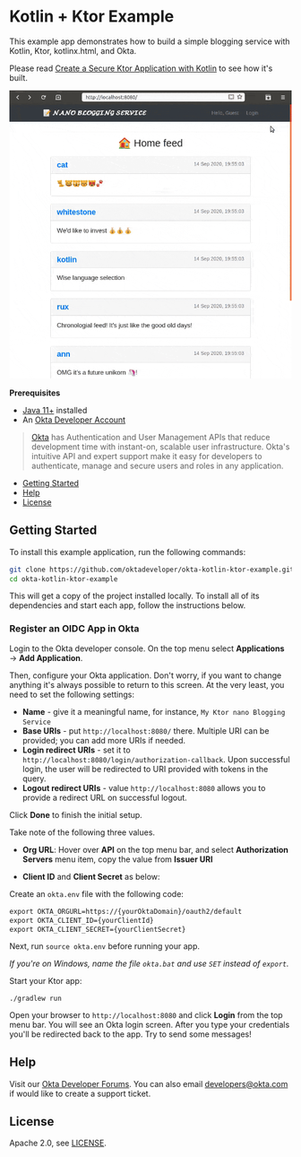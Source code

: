 # Kotlin + Ktor Example 

This example app demonstrates how to build a simple blogging service with Kotlin, Ktor, kotlinx.html, and Okta.

Please read [Create a Secure Ktor Application with Kotlin](https://developer.okta.com/blog/2020/10/19/ktor-kotlin) to see how it's built.

![Demo of the Nano Blogging Service](meta/nano-blogging-service-demo.gif)

**Prerequisites**

- [Java 11+](https://adoptopenjdk.net/) installed
- An [Okta Developer Account](https://developer.okta.com/)

> [Okta](https://developer.okta.com/) has Authentication and User Management APIs that reduce development time with instant-on, scalable user infrastructure. Okta's intuitive API and expert support make it easy for developers to authenticate, manage and secure users and roles in any application.

* [Getting Started](#getting-started)
* [Help](#help)
* [License](#license)

## Getting Started

To install this example application, run the following commands:

```bash
git clone https://github.com/oktadeveloper/okta-kotlin-ktor-example.git
cd okta-kotlin-ktor-example
```

This will get a copy of the project installed locally. To install all of its dependencies and start each app, follow the instructions below.

### Register an OIDC App in Okta

Login to the Okta developer console. On the top menu select **Applications** → **Add Application**.

Then, configure your Okta application. Don't worry, if you want to change anything it's always possible to return to this screen. At the very least, you need to set the following settings:
 
* **Name** - give it a meaningful name, for instance, `My Ktor nano Blogging Service`
* **Base URIs** - put `http://localhost:8080/` there. Multiple URI can be provided; you can add more URIs if needed.
* **Login redirect URIs** - set it to `http://localhost:8080/login/authorization-callback`. Upon successful login, the user will be redirected to URI provided with tokens in the query.
* **Logout redirect URIs** - value `http://localhost:8080` allows you to provide a redirect URL on successful logout.
 
Click **Done** to finish the initial setup.

Take note of the following three values.
 
* **Org URL**: Hover over **API** on the top menu bar, and select **Authorization Servers** menu item, copy the value from **Issuer URI**
 
* **Client ID** and **Client Secret** as below:

Create an `okta.env` file with the following code:
 
```shell
export OKTA_ORGURL=https://{yourOktaDomain}/oauth2/default
export OKTA_CLIENT_ID={yourClientId}
export OKTA_CLIENT_SECRET={yourClientSecret}
```
 
Next, run `source okta.env` before running your app. 
 
_If you're on Windows, name the file `okta.bat` and use `SET` instead of `export`._

Start your Ktor app:

```shell
./gradlew run 
```

Open your browser to `http://localhost:8080` and click **Login** from the top menu bar. You will see an Okta login screen. After you type your credentials you'll be redirected back to the app. Try to send some messages!

## Help

Visit our [Okta Developer Forums](https://devforum.okta.com/). You can also email [developers@okta.com](mailto:developers@okta.com) if would like to create a support ticket.

## License

Apache 2.0, see [LICENSE](LICENSE).
